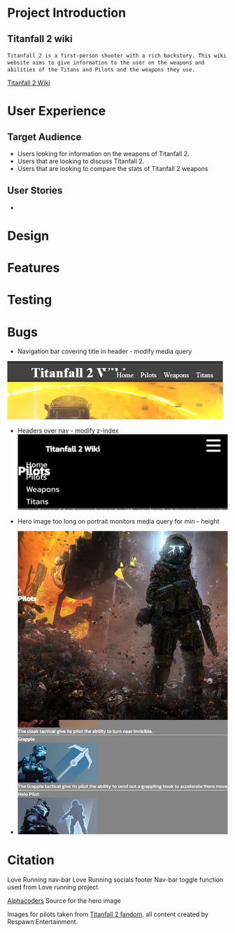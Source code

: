 # Project Introduction
## Titanfall 2 wiki

    Titanfall 2 is a first-person shooter with a rich backstory. This wiki website aims to give information to the user on the weapons and abilities of the Titans and Pilots and the weapons they use.

[Titanfall 2 Wiki](https://mulloo.github.io/Titanfall-2-Weapon-Wiki/)

# User Experience 

## Target Audience
- Users looking for information on the weapons of Titanfall 2.
- Users that are looking to discuss Titanfall 2.
- Users that are looking to compare the stats of Titanfall 2 weapons

## User Stories
- 

# Design


# Features

# Testing

# Bugs
- Navigation bar covering title in header   - modify media query

![h1 title covered by nav elements](<nav bar covering header issue.png>)

- Headers over nav - modify z-index
![Alt text](<header elements over nav-1.jpg>)

- Hero image too long on portrait monitors media query for min - height 
- ![Alt text](<portraite cover issue.png>)


# Citation

Love Running nav-bar
Love Running socials footer
Nav-bar toggle function used from Love running project.

[Alphacoders](https://wall.alphacoders.com/big.php?i=519153) Source for the hero image

Images for pilots taken from [Titanfall 2 fandom](https://titanfall2.fandom.com/wiki/Titanfall_2_Wiki).
all content created by Respawn Entertainment.
